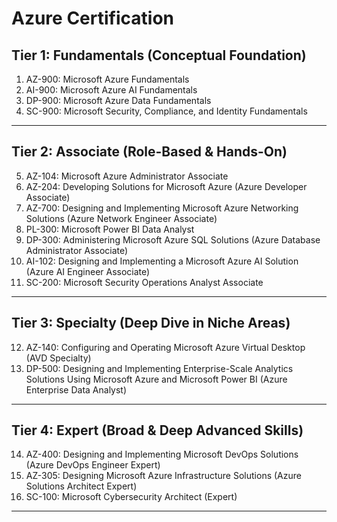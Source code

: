 # Azure Certification

## Tier 1: Fundamentals (Conceptual Foundation)

1.  AZ-900: Microsoft Azure Fundamentals
2.  AI-900: Microsoft Azure AI Fundamentals
3.  DP-900: Microsoft Azure Data Fundamentals
4.  SC-900: Microsoft Security, Compliance, and Identity Fundamentals
---

## Tier 2: Associate (Role-Based & Hands-On)

5.  AZ-104: Microsoft Azure Administrator Associate
6.  AZ-204: Developing Solutions for Microsoft Azure (Azure Developer Associate)
7. AZ-700: Designing and Implementing Microsoft Azure Networking Solutions (Azure Network Engineer Associate)
8.  PL-300: Microsoft Power BI Data Analyst
9.  DP-300: Administering Microsoft Azure SQL Solutions (Azure Database Administrator Associate)
10.  AI-102: Designing and Implementing a Microsoft Azure AI Solution (Azure AI Engineer Associate)
11. SC-200: Microsoft Security Operations Analyst Associate
---

## Tier 3: Specialty (Deep Dive in Niche Areas)

12. AZ-140: Configuring and Operating Microsoft Azure Virtual Desktop (AVD Specialty)
13. DP-500: Designing and Implementing Enterprise-Scale Analytics Solutions Using Microsoft Azure and Microsoft Power BI (Azure Enterprise Data Analyst)
---

## Tier 4: Expert (Broad & Deep Advanced Skills)

14. AZ-400: Designing and Implementing Microsoft DevOps Solutions (Azure DevOps Engineer Expert)
15. AZ-305: Designing Microsoft Azure Infrastructure Solutions (Azure Solutions Architect Expert)
16. SC-100: Microsoft Cybersecurity Architect (Expert)
---
